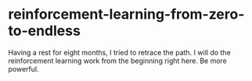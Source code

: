 # reinforcement-learning-from-zero-to-endless
Having a rest for eight months, I tried to retrace the path. I will do the reinforcement learning work from the beginning right here. Be more powerful.
